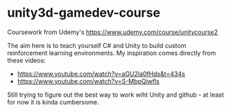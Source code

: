 # unity3d-gamedev-course
Coursework from Udemy's https://www.udemy.com/course/unitycourse2

The aim here is to teach yourself C# and Unity to build custom reinforcement learning environments. My inspiration comes directly from these videos:
* https://www.youtube.com/watch?v=aGU2la0fHds&t=434s
* https://www.youtube.com/watch?v=S-MbpQiwfls

Still trying to figure out the best way to work wiht Unity and github - at least for now it is kinda cumbersome.